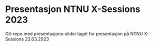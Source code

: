 # Presentasjon NTNU X-Sessions 2023

Git-repo med presentasjons-slider laget for presentasjon på NTNU X-Sessions 23.03.2023
